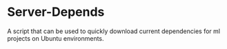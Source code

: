 # Server-Depends
A script that can be used to quickly download current dependencies for ml projects on Ubuntu environments.
